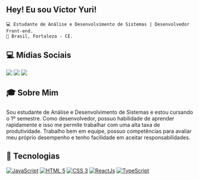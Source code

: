 ## Hey! Eu sou Victor Yuri! 
    💻 Estudante de Análise e Desenvolvimento de Sistemas | Desenvolvedor Front-end.
    🏡 Brasil, Fortaleza - CE.
  
  ## 💻 Mídias Sociais
  
  <div>
  <a href = "mailto:victoryuri.af@gmail.com"><img src="https://img.shields.io/badge/-Gmail-%23EA4335?style=for-the-badge&logo=gmail&logoColor=white" target="_blank"></a>
  <a href="https://www.linkedin.com/in/victoryuriaf" target="_blank"><img src="https://img.shields.io/badge/-LinkedIn-%230077B5?style=for-the-badge&logo=linkedin&logoColor=white" target="_blank"></a>
  <a href="https://www.instagram.com/victoryuriaf" target="_blank"><img src="https://img.shields.io/badge/-Instagram-%23E4405F?style=for-the-badge&logo=instagram&logoColor=white" target="_blank"></a>
</div>

## 🎓 Sobre Mim 
###
Sou estudante de Análise e Desenvolvimento de Sistemas e estou cursando o 1º semestre.
Como desenvolvedor, possuo habilidade de aprender rapidamente e isso me permite trabalhar com uma alta taxa de produtividade. 
Trabalho bem em equipe, possuo competências para avaliar meu próprio desempenho e tenho facilidade em aceitar responsabilidades. 

## 🚀 Tecnologias
[![JavaScript](https://img.shields.io/badge/Javascript-e1af24?style=for-the-badge&logo=javascript&logoColor=white)](https://developer.mozilla.org/pt-BR/docs/Web/JavaScript)
[![HTML 5](https://img.shields.io/badge/HTML5-E34F26?style=for-the-badge&logo=html5&logoColor=white)](https://www.w3.org/standards/webdesign/htmlcss.html)
[![CSS 3](https://img.shields.io/badge/CSS3-1572B6?style=for-the-badge&logo=css3&logoColor=white)](https://www.w3.org/standards/webdesign/htmlcss.html)
[![ReactJs](https://img.shields.io/badge/React-20232A?style=for-the-badge&logo=react&logoColor=61DAFB)](https://reactjs.org/)
[![TypeScript](https://img.shields.io/badge/TypeScript-007ACC?style=for-the-badge&logo=typescript&logoColor=white)](https://www.typescriptlang.org//)
